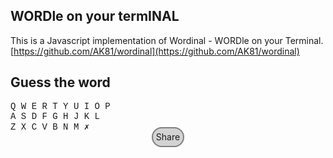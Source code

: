 ---
---

<!---
  Copyright (c) Anand Krishnamoorthi
  Licensed under the MIT License.
--->

## WORDle on your termINAL

This is a Javascript implementation of Wordinal - WORDle on your Terminal.
[https://github.com/AK81/wordinal](https://github.com/AK81/wordinal)

## Guess the word

<div style="font-family:Consolas,Monaco,Lucida Console,Liberation Mono,DejaVu Sans Mono,Bitstream Vera Sans Mono,Courier New, monospace;">
<div align=center style="font-size:15pt;" id="guesses">

<div>
 <span></span>
 <span></span>
 <span></span>
 <span></span>
 <span></span> 
</div>
<div>
 <span></span>
 <span></span>
 <span></span>
 <span></span>
 <span></span> 
</div>
<div>
 <span></span>
 <span></span>
 <span></span>
 <span></span>
 <span></span> 
</div>
<div>
 <span></span>
 <span></span>
 <span></span>
 <span></span>
 <span></span> 
</div>
<div>
 <span></span>
 <span></span>
 <span></span>
 <span></span>
 <span></span> 
</div>
<div>
 <span></span>
 <span></span>
 <span></span>
 <span></span>
 <span></span> 
</div>
</div>
 
<div id="keyboard">
 <div>
 <span id="Q">Q</span>
 <span id="W">W</span>
 <span id="E">E</span>
 <span id="R">R</span>
 <span id="T">T</span>
 <span id="Y">Y</span>
 <span id="U">U</span>
 <span id="I">I</span>
 <span id="O">O</span>
 <span id="P">P</span> 
</div>

<div>
 <span id="A">A</span>
 <span id="S">S</span>
 <span id="D">D</span>
 <span id="F">F</span>
 <span id="G">G</span>
 <span id="H">H</span>
 <span id="J">J</span>
 <span id="K">K</span>
 <span id="L">L</span>
</div>

<div>
 <span id="Z">Z</span>
 <span id="X">X</span>
 <span id="C">C</span>
 <span id="V">V</span>
 <span id="B">B</span>
 <span id="N">N</span>
 <span id="M">M</span>
 <span id="backspace">&#10007;</span>
 </div>
 
</div>

</div>

 <div align=center>
 <span align=center onclick="share(null)" id="share" style="border:2px solid grey; padding: 4pt; border-radius: 2em; background:lightgray">
   Share
 </span>
 </div>
 
 
 <script type="text/javascript">

 // Length of the solution word.
 const WORD_LENGTH = 5;
 const NUM_GUESSES = WORD_LENGTH + 1;

 function isAlpha(s) {
     if (s.search(/[^A-Za-z]/) != -1)
	 return false
     return true
 }

 // Check whether a word is valid
 function isValid(word) {
     // The word must be of given length
     if (word.length != WORD_LENGTH)
	 return false;

     // The word must contain only alphabet characters.
     if (!isAlpha(word))
	 return false;

     // Otherwise, it is a valid word.
     return true;
 }

 // Read a file form the server
 function readFile(filePath) {
     const xhttp = new XMLHttpRequest();
     xhttp.open("GET", filePath, false);
     xhttp.send();
     return xhttp.responseText;
 }

 const SOLUTION_WORDS_FILE = "solution_words.txt"
 const GUESS_WORDS_FILE = "guess_words.txt"

 // Load words from a given file.
 function loadWords(filePath) {
     var lines = readFile(filePath).split("\n")
     var words = [];
     lines.forEach( (word) => {
	 if (isValid(word))
	     words.push(word.toUpperCase())
     })

     return words
 }

 var solutionWords = loadWords(SOLUTION_WORDS_FILE).sort()
 const guessWords = loadWords(GUESS_WORDS_FILE).sort()

 const allWords = new Set(solutionWords.concat(guessWords))

 const Grade = {
     Correct : 'lightgreen',
     Misplaced : 'orange',
     Incorrect : 'lightgray'
 }

 function gradeGuess(guess, solution) {
     var grades = Array.from({length:WORD_LENGTH}, _ => null)
     for (var i=0; i < guess.length; ++i){
	 if (guess[i] == solution[i]) {
	     grades[i] = Grade.Correct
	     solution = solution.substring(0, i) + ' ' + solution.substring(i+1, solution.length)
	 }
     }

     for (var i=0; i < guess.length; ++i){
	 if (grades[i] != Grade.Correct) {
	     var ch = guess[i]
	     var pos = solution.indexOf(ch)
	     if (pos != -1) {
		 grades[i] = Grade.Misplaced
		 solution = solution.substring(0, pos) + ' ' + solution.substring(pos+1, solution.length)
	     } else {
		 grades[i] = Grade.Incorrect
	     }
	 }
     }
     return grades
 }

 var guesses = document.getElementById("guesses");
 
 function clearGuess(row) {
     var div = guesses.children[row];
     div.style.fontSize = "3px"
     div.style.width='fit-content'
     div.style.marginBottom = "5pt"
     for (var c=0; c < WORD_LENGTH; ++c) {
	 div.children[c].style.backgroundColor = '';
	 div.children[c].textContent = '\u2003\u2003\u2003';
	 div.children[c].style.fontSize = "22pt"
	 div.children[c].style.borderRadius='0.25em'
	 div.children[c].style.border='2px solid grey'	 
	 div.children[c].style.textShadow = '1px 1px gray'
     }
 }

 function drawGrade(row, grade) {
     var guessDiv = guesses.children[row];
     for (var c=0; c < WORD_LENGTH; ++c) {
	 setTimeout(function (c) {
	     guessDiv.children[c].style.backgroundColor = grade[c]
	     if (grade[c] == Grade.Incorrect)
		 guessDiv.children[c].style.textShadow = ''
	 },  (c+1)*175, c)
     }
 }

 var keyboard = document.getElementById("keyboard");

 function resetKeyboard() {
     keyboard.style.marginTop = "20pt"
     keyboard.style.fontSize = "20pt"
     keyboard.align = "center"
     keyboard.style.fontSize = "10pt"
     for (var i=0; i < keyboard.children.length; ++i) {
	 var row = keyboard.children[i];
	 row.style.marginBottom="15pt"
	 row.style.fontSize = "8px"
	 for (var j=0; j < row.children.length; ++j) {
	     var key = row.children[j]
	     if (i == 0)
		 key.style.fontSize = "22pt"
	     else
		 key.style.fontSize = "24pt"
	     key.style.border = "1px outset grey"
	     key.style.padding = "2pt"
	     key.style.visibility = "visible"
	     key.style.backgroundColor = 'ghostwhite'
	     key.style.borderRadius =  '1em'
	 }
     }
 }
 
 function updateKeyboard(guess, grade) {
     for (var i=0; i < guess.length; ++i) {
	 if (grade[i] == Grade.Incorrect) {
	     var key = document.getElementById(guess[i])
	     key.style.visibility = "hidden"
	 }	          
     }
     for (var i=0; i < guess.length; ++i) {
	 if (grade[i] == Grade.Correct) {
	     var key = document.getElementById(guess[i])
	     key.style.visibility = "visible"
	     key.style.backgroundColor = grade[i]
	 }	          
     }
     for (var i=0; i < guess.length; ++i) {
	 if (grade[i] == Grade.Misplaced) {
	     var key = document.getElementById(guess[i])
	     key.style.visibility = "visible"
	     key.style.backgroundColor = grade[i]
	 }	          
     }
 }

 var row = 0;
 var col = 0;
 var guess = '';
 var attempts = [];
 var solution = 'UNDEF'
 var newGame = false

 function processKey(key) {
     if (newGame){
	 newGame = false
	 game()
	 return
     }
     if (key.length == 1 && isAlpha(key) && guess.length < WORD_LENGTH) {
	 key = key.toUpperCase()
	 
	 var keybox = document.getElementById(key)
	 if (keybox.style.visibility == 'hidden')
	     return
	 
	 guesses.children[row].children[col].textContent = '\u2003' + key + '\u2003'
	 guess += key
	 if (++col >= WORD_LENGTH) {
	     if (!allWords.has(guess)) {
		 return
	     }
	     attempts.push(guess)
	     var grade = gradeGuess(guess, solution)
	     drawGrade(row, grade)
	     setTimeout(updateKeyboard, (WORD_LENGTH+2)*150, guess, grade)
	     for (var i=0 ; i < WORD_LENGTH; ++i) {
		 if (grade[i] != Grade.Correct) {
		     guess = ''
		     row += 1
		     col = 0;
		     if (row >= NUM_GUESSES) {
			 newGame = true
			 setTimeout(function () {
			     alert("You lost! Word was " + solution);
			 }, (WORD_LENGTH+2)*150)
		     }
		     return;
		 }
	     }

	     newGame = true
	     setTimeout(function () {
		 alert("You Won!")
	     }, (WORD_LENGTH+2)*150)
	 }
     }
     else if((key == 'Backspace' || key == '\u2717') && col > 0) {
	 guesses.children[row].children[--col].textContent = '\u2003\u2003\u2003';
	 guess = guess.substring(0, guess.length-1)
     }
 }
 
 function processKeyEvent(event) {
     var key = event.key;
     processKey(key)
 }

 function processTouchEvent(evt) {
     evt.preventDefault()
     const touches = evt.changedTouches;
     var element = document.elementFromPoint(touches[0].clientX, touches[0].clientY)
     if (keyboard.contains(element))
	 processKey(element.textContent.trim())
 }

 function processMouseUpEvent(evt) {
     evt.preventDefault()
     var element = document.elementFromPoint(evt.clientX, evt.clientY)
     if (keyboard.contains(element))
	 processKey(element.textContent.trim())
 }
 
 function game() {
     row = 0;
     col = 0;
     guess = '';
     attempts = [];
     solution = solutionWords[Math.floor(Math.random() * solutionWords.length)]

     for (var r=0; r < NUM_GUESSES; ++r)
	 clearGuess(r)

     resetKeyboard()

     document.body.addEventListener('keydown', processKeyEvent)
     keyboard.addEventListener('touchend', processTouchEvent)
     keyboard.addEventListener('mouseup', processMouseUpEvent)
     guesses.focus()
     document.getElementById("share").addEventListener('mouseup', share)
 }


 game()

 var replayStr = window.location.search
 if (replayStr != "") {
     var words = atob(replayStr.substring(1)).split('|')
     solution = words[0]
     delay = 0
     for (var i=1; i < words.length; ++i) {
	 var word = words[i]
	 for (var j=0; j < word.length; ++j) {
	     setTimeout(processKey, delay, word[j])
	     delay += 300
	 }
	 delay += (WORD_LENGTH + 5) * 150
     }
 }

 function share(evt) {
     if (evt)
	 evt.preventDefault()
     var str = solution + "|" + attempts.join("|")
     var url = window.location + "?" + btoa(str)
     url = "https://api.whatsapp.com/send?text="+url
     window.open(url, '_blank').focus();
 }
 
 </script>
